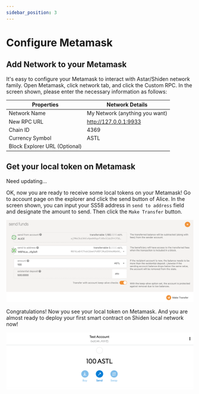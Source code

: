 ```yaml
---
sidebar_position: 3
---
```


# Configure Metamask

## Add Network to your Metamask

It's easy to configure your Metamask to interact with Astar/Shiden network family. Open Metamask, click network tab, and click the Custom RPC. In the screen shown, please enter the necessary information as follows:

| Properties                    | Network Details                |
| ----------------------------- | ------------------------------ |
| Network Name                  | My Network (anything you want) |
| New RPC URL                   | http://127.0.0.1:9933          |
| Chain ID                      | 4369                           |
| Currency Symbol               | ASTL                           |
| Block Explorer URL (Optional) |                                |

## Get your local token on Metamask

Need updating...

OK, now you are ready to receive some local tokens on your Metamask! Go to account page on the explorer and click the send button of Alice. In the screen shown, you can input your SS58 address in `send to address` field and designate the amount to send. Then click the `Make Transfer` button.

![4](img/4.png)

Congratulations!  Now you see your local token on Metamask. And you are almost ready to deploy your first smart contract on Shiden local network now!

![5](img/5.png)
